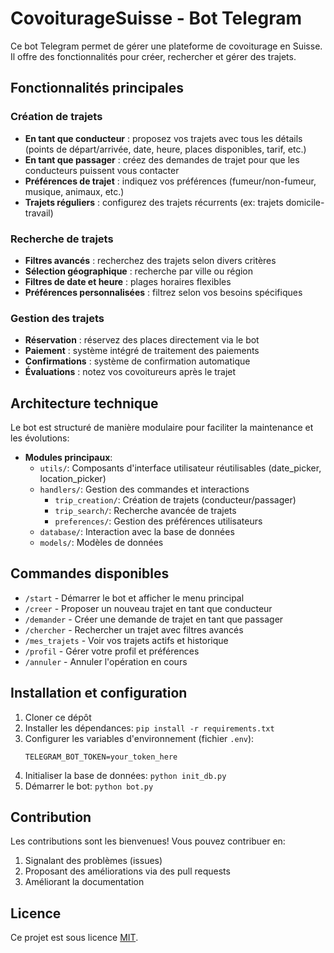 # CovoiturageSuisse - Bot Telegram

Ce bot Telegram permet de gérer une plateforme de covoiturage en Suisse. Il offre des fonctionnalités pour créer, rechercher et gérer des trajets.

## Fonctionnalités principales

### Création de trajets
- **En tant que conducteur** : proposez vos trajets avec tous les détails (points de départ/arrivée, date, heure, places disponibles, tarif, etc.)
- **En tant que passager** : créez des demandes de trajet pour que les conducteurs puissent vous contacter
- **Préférences de trajet** : indiquez vos préférences (fumeur/non-fumeur, musique, animaux, etc.)
- **Trajets réguliers** : configurez des trajets récurrents (ex: trajets domicile-travail)

### Recherche de trajets
- **Filtres avancés** : recherchez des trajets selon divers critères
- **Sélection géographique** : recherche par ville ou région
- **Filtres de date et heure** : plages horaires flexibles
- **Préférences personnalisées** : filtrez selon vos besoins spécifiques

### Gestion des trajets
- **Réservation** : réservez des places directement via le bot
- **Paiement** : système intégré de traitement des paiements
- **Confirmations** : système de confirmation automatique
- **Évaluations** : notez vos covoitureurs après le trajet

## Architecture technique

Le bot est structuré de manière modulaire pour faciliter la maintenance et les évolutions:

- **Modules principaux**:
  - `utils/`: Composants d'interface utilisateur réutilisables (date_picker, location_picker)
  - `handlers/`: Gestion des commandes et interactions
    - `trip_creation/`: Création de trajets (conducteur/passager)
    - `trip_search/`: Recherche avancée de trajets
    - `preferences/`: Gestion des préférences utilisateurs
  - `database/`: Interaction avec la base de données
  - `models/`: Modèles de données

## Commandes disponibles

- `/start` - Démarrer le bot et afficher le menu principal
- `/creer` - Proposer un nouveau trajet en tant que conducteur
- `/demander` - Créer une demande de trajet en tant que passager
- `/chercher` - Rechercher un trajet avec filtres avancés
- `/mes_trajets` - Voir vos trajets actifs et historique
- `/profil` - Gérer votre profil et préférences
- `/annuler` - Annuler l'opération en cours

## Installation et configuration

1. Cloner ce dépôt
2. Installer les dépendances: `pip install -r requirements.txt`
3. Configurer les variables d'environnement (fichier `.env`):
   ```
   TELEGRAM_BOT_TOKEN=your_token_here
   ```
4. Initialiser la base de données: `python init_db.py`
5. Démarrer le bot: `python bot.py`

## Contribution

Les contributions sont les bienvenues! Vous pouvez contribuer en:
1. Signalant des problèmes (issues)
2. Proposant des améliorations via des pull requests
3. Améliorant la documentation

## Licence

Ce projet est sous licence [MIT](LICENSE).
